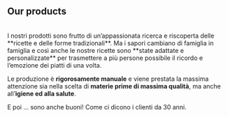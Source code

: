 ## Our products
<br/>
I nostri prodotti sono frutto di un’appassionata ricerca e riscoperta delle **ricette e delle forme tradizionali**. Ma i sapori cambiano di famiglia in famiglia e così anche le nostre ricette sono **state adattate e personalizzate** per trasmettere a più persone possibile il ricordo e l’emozione dei piatti di una volta.  


Le produzione è **rigorosamente manuale** e viene prestata la massima attenzione sia nella scelta di **materie prime di massima qualità**, ma anche all’**igiene ed alla salute**.  


E poi ... sono anche buoni! Come ci dicono i clienti da 30 anni.